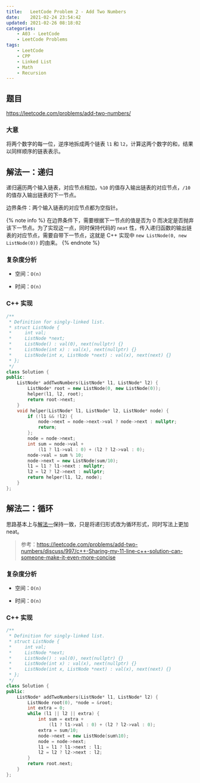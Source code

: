 ```yaml
---
title:   LeetCode Problem 2 - Add Two Numbers
date:    2021-02-24 23:54:42
updated: 2021-02-26 08:18:02
categories:
    - A03 - LeetCode
    - LeetCode Problems
tags:
    - LeetCode
    - CPP
    - Linked List
    - Math
    - Recursion
---
```


## 题目

<https://leetcode.com/problems/add-two-numbers/>

### 大意

将两个数字的每一位，逆序地拆成两个链表 `l1` 和 `l2`，计算这两个数字的和，结果以同样顺序的链表表示。

<!-- more -->

## 解法一：递归

递归遍历两个输入链表，对应节点相加，`%10` 的值存入输出链表的对应节点，`/10` 的值存入输出链表的下一节点。

边界条件：两个输入链表的对应节点都为空指针。

{% note info %}
在边界条件下，需要根据下一节点的值是否为 0 而决定是否抛弃该下一节点。为了实现这一点，同时保持代码的 `neat` 性，传入递归函数的输出链表的对应节点，需要自带下一节点，这就是 C++ 实现中 `new ListNode(0, new ListNode(0))` 的由来。
{% endnote %}

### 复杂度分析

- 空间：`O(n)`

- 时间：`O(n)`

### C++ 实现

```cpp
/**
 * Definition for singly-linked list.
 * struct ListNode {
 *     int val;
 *     ListNode *next;
 *     ListNode() : val(0), next(nullptr) {}
 *     ListNode(int x) : val(x), next(nullptr) {}
 *     ListNode(int x, ListNode *next) : val(x), next(next) {}
 * };
 */
class Solution {
public:
    ListNode* addTwoNumbers(ListNode* l1, ListNode* l2) {
        ListNode* root = new ListNode(0, new ListNode(0));
        helper(l1, l2, root);
        return root->next;
    }
    void helper(ListNode* l1, ListNode* l2, ListNode* node) {
        if (!l1 && !l2) {
            node->next = node->next->val ? node->next : nullptr;
            return;
        };
        node = node->next;
        int sum = node->val +
            (l1 ? l1->val : 0) + (l2 ? l2->val : 0);
        node->val = sum % 10;
        node->next = new ListNode(sum/10);
        l1 = l1 ? l1->next : nullptr;
        l2 = l2 ? l2->next : nullptr;
        return helper(l1, l2, node);
    }
};
```

## 解法二：循环

思路基本上与[解法一](#解法一：递归)保持一致，只是将递归形式改为循环形式，同时写法上更加 neat。

> 参考：<https://leetcode.com/problems/add-two-numbers/discuss/997/c++-Sharing-my-11-line-c++-solution-can-someone-make-it-even-more-concise>

### 复杂度分析

- 空间：`O(n)`

- 时间：`O(n)`

### C++ 实现

```cpp
/**
 * Definition for singly-linked list.
 * struct ListNode {
 *     int val;
 *     ListNode *next;
 *     ListNode() : val(0), next(nullptr) {}
 *     ListNode(int x) : val(x), next(nullptr) {}
 *     ListNode(int x, ListNode *next) : val(x), next(next) {}
 * };
 */
class Solution {
public:
    ListNode* addTwoNumbers(ListNode* l1, ListNode* l2) {
        ListNode root(0), *node = &root;
        int extra = 0;
        while (l1 || l2 || extra) {
            int sum = extra + 
                (l1 ? l1->val : 0) + (l2 ? l2->val : 0);
            extra = sum/10;
            node->next = new ListNode(sum%10);
            node = node->next;
            l1 = l1 ? l1->next : l1;
            l2 = l2 ? l2->next : l2;
        }
        return root.next;
    }
};
```
